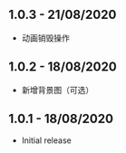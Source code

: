 
## 1.0.3 - 21/08/2020
- 动画销毁操作

## 1.0.2 - 18/08/2020

- 新增背景图（可选）

## 1.0.1 - 18/08/2020

- Initial release